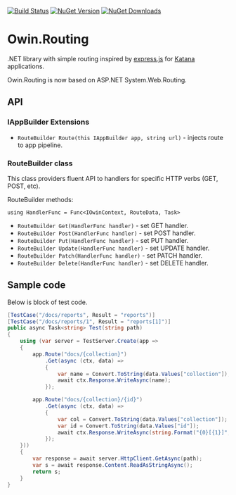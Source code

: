 [![Build Status](https://drone.io/github.com/sergeyt/Owin.Routing/status.png)](https://drone.io/github.com/sergeyt/Owin.Routing/latest)
[![NuGet Version](http://img.shields.io/nuget/v/Owin.Routing.svg?style=flat)](https://www.nuget.org/packages/Owin.Routing/)
[![NuGet Downloads](http://img.shields.io/nuget/dt/Owin.Routing.svg?style=flat)](https://www.nuget.org/packages/Owin.Routing/)

# Owin.Routing

.NET library with simple routing inspired by [express.js](http://expressjs.com/)
for [Katana](https://katanaproject.codeplex.com/) applications.

Owin.Routing is now based on ASP.NET System.Web.Routing.

## API

### IAppBuilder Extensions

* `RouteBuilder Route(this IAppBuilder app, string url)` - injects route to app pipeline.

### RouteBuilder class

This class providers fluent API to handlers for specific HTTP verbs (GET, POST, etc).

RouteBuilder methods:

`using HandlerFunc = Func<IOwinContext, RouteData, Task>`

* `RouteBuilder Get(HandlerFunc handler)` - set GET handler.
* `RouteBuilder Post(HandlerFunc handler)` - set POST handler.
* `RouteBuilder Put(HandlerFunc handler)` - set PUT handler.
* `RouteBuilder Update(HandlerFunc handler)` - set UPDATE handler.
* `RouteBuilder Patch(HandlerFunc handler)` - set PATCH handler.
* `RouteBuilder Delete(HandlerFunc handler)` - set DELETE handler.

## Sample code

Below is block of test code.

```c#
[TestCase("/docs/reports", Result = "reports")]
[TestCase("/docs/reports/1", Result = "reports[1]")]
public async Task<string> Test(string path)
{
	using (var server = TestServer.Create(app =>
	{
		app.Route("docs/{collection}")
			.Get(async (ctx, data) =>
			{
				var name = Convert.ToString(data.Values["collection"]);
				await ctx.Response.WriteAsync(name);
			});

		app.Route("docs/{collection}/{id}")
			.Get(async (ctx, data) =>
			{
				var col = Convert.ToString(data.Values["collection"]);
				var id = Convert.ToString(data.Values["id"]);
				await ctx.Response.WriteAsync(string.Format("{0}[{1}]", col, id));
			});
	}))
	{
		var response = await server.HttpClient.GetAsync(path);
		var s = await response.Content.ReadAsStringAsync();
		return s;
	}
}
```
